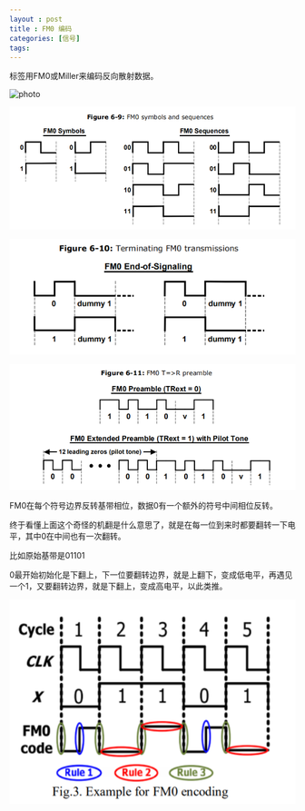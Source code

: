 ```yaml
---
layout : post
title : FM0 编码
categories: [信号]
tags: 
---
```


标签用FM0或Miller来编码反向散射数据。

![photo]({{site.url}}/assets/img/FM0-1.png)

![image-20211220223555535](/assets/img/image-20211220223555535.png)

![image-20211220223614843](/assets/img/image-20211220223614843.png)

![image-20211220223631936](/assets/img/image-20211220223631936.png)

FM0在每个符号边界反转基带相位，数据0有一个额外的符号中间相位反转。

终于看懂上面这个奇怪的机翻是什么意思了，就是在每一位到来时都要翻转一下电平，其中0在中间也有一次翻转。

比如原始基带是01101

0最开始初始化是下翻上，下一位要翻转边界，就是上翻下，变成低电平，再遇见一个1，又要翻转边界，就是下翻上，变成高电平，以此类推。

![image-20211220223036379](/assets/img/image-20211220223036379.png)